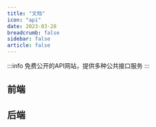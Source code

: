 ```yaml
---
title: "文档"
icon: "api"
date: 2023-03-28
breadcrumb: false
sidebar: false
article: false
---
```


:::info
免费公开的API网站，提供多种公共接口服务
:::

## 前端

<MyLink :links="doc_front"/>

## 后端

<MyLink :links="doc_after"/>

<script setup lang="ts">
import MyLink from "@MyLink";
import { doc_front, doc_after } from "@Doc";  
</script>